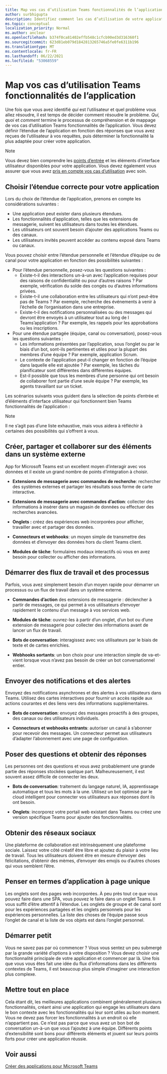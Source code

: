 ```yaml
---
title: Map vos cas d’utilisation Teams fonctionnalités de l’application
author: surbhigupta
description: Identifiez comment les cas d’utilisation de votre application peuvent fonctionner au sein Teams expérience utilisateur.
ms.topic: conceptual
localization_priority: Normal
ms.author: anclear
ms.openlocfilehash: b374f0ca81402effb548c1cfcb90ed3d316360f1
ms.sourcegitcommit: 623d81eb079d1842813265746a5fe0fe6311b196
ms.translationtype: MT
ms.contentlocale: fr-FR
ms.lasthandoff: 06/22/2021
ms.locfileid: "53068559"
---
```

# <a name="map-your-use-cases-to-teams-app-capabilities"></a>Map vos cas d’utilisation Teams fonctionnalités de l’application

Une fois que vous avez  identifié *qui* est l’utilisateur  et quel problème vous allez résoudre, il est temps de décider comment résoudre le problème. *Qui,* *quoi* et *comment* termine le processus de compréhension et de mappage de vos cas d’utilisation Teams fonctionnalités de l’application. Vous devez définir l’étendue de l’application en fonction des réponses que vous avez reçues de l’utilisateur à vos requêtes, puis déterminer la fonctionnalité la plus adaptée pour créer votre application.

> [!NOTE]
> Vous devez bien comprendre les [points d’entrée](../../concepts/extensibility-points.md) et les éléments d’interface utilisateur disponibles pour votre application. Vous devez également vous assurer que vous avez [pris en compte vos cas d’utilisation](../../concepts/design/understand-use-cases.md) avec soin.

## <a name="choose-the-correct-scope-for-your-app"></a>Choisir l’étendue correcte pour votre application

Lors du choix de l’étendue de l’application, prenons en compte les considérations suivantes :

* Une application peut exister dans plusieurs étendues.
* Les fonctionnalités d’application, telles que les extensions de messagerie, suivent les utilisateurs dans toutes les étendues.
* Les utilisateurs ont souvent besoin d’ajouter des applications Teams ou des canaux.
* Les utilisateurs invités peuvent accéder au contenu exposé dans Teams ou canaux.

Vous pouvez choisir entre l’étendue personnelle et l’étendue d’équipe ou de canal pour votre application en fonction des possibilités suivantes :

* Pour l’étendue personnelle, posez-vous les questions suivantes :
  * Existe-t-il des interactions un-à-un avec l’application requises pour des raisons de confidentialité ou pour d’autres raisons ? Par exemple, vérification du solde des congés ou d’autres informations privées.
  * Existe-t-il une collaboration entre les utilisateurs qui n’ont peut-être pas de Teams ? Par exemple, recherche des événements à venir à l’échelle de l’organisation dans une entreprise.
  * Existe-t-il des notifications personnalisées ou des messages qui devront être envoyés à un utilisateur tout au long de l Teams’application ? Par exemple, les rappels pour les approbations ou les inscriptions.
* Pour une étendue partagée (équipe, canal ou conversation), posez-vous les questions suivantes :
  * Les informations présentées par l’application, sous l’onglet ou par le biais d’un bot, sont-ils pertinentes et utiles pour la plupart des membres d’une équipe ? Par exemple, application Scrum.
  * Le contexte de l’application peut-il changer en fonction de l’équipe dans laquelle elle est ajoutée ? Par exemple, les tâches du planificateur sont différentes dans différentes équipes. 
  * Est-il possible que tous les membres d’une personne qui ont besoin de collaborer font partie d’une seule équipe ? Par exemple, les agents travaillant sur un ticket.

Les scénarios suivants vous guident dans la sélection de points d’entrée et d’éléments d’interface utilisateur qui fonctionnent bien Teams fonctionnalités de l’application :

> [!NOTE]
> Il ne s’agit pas d’une liste exhaustive, mais vous aidera à réfléchir à certaines des possibilités qui s’offrent à vous.

## <a name="create-share-and-collaborate-on-items-in-an-external-system"></a>Créer, partager et collaborer sur des éléments dans un système externe

App for Microsoft Teams est un excellent moyen d’interagir avec vos données et il existe un grand nombre de points d’intégration à choisir.

* **Extensions de messagerie avec commandes de recherche**: rechercher des systèmes externes et partager les résultats sous forme de carte interactive.

* **Extensions de messagerie avec commandes d’action**: collecter des informations à insérer dans un magasin de données ou effectuer des recherches avancées.

* **Onglets :** créez des expériences web incorporées pour afficher, travailler avec et partager des données.

* **Connecteurs et webhooks**: un moyen simple de transmettre des données et d’envoyer des données hors du client Teams client.

* **Modules de tâche**: formulaires modaux interactifs où vous en avez besoin pour collecter ou afficher des informations.

## <a name="initiate-workflows-and-processes"></a>Démarrer des flux de travail et des processus

Parfois, vous avez simplement besoin d’un moyen rapide pour démarrer un processus ou un flux de travail dans un système externe.

* **Commandes d’action** des extensions de messagerie : déclencher à partir de messages, ce qui permet à vos utilisateurs d’envoyer rapidement le contenu d’un message à vos services web.

* **Modules de tâche**: ouvrez-les à partir d’un onglet, d’un bot ou d’une extension de messagerie pour collecter des informations avant de lancer un flux de travail.

* **Bots de conversation**: interagissez avec vos utilisateurs par le biais de texte et de cartes enrichies.

* **Webhooks sortants**: un bon choix pour une interaction simple de va-et-vient lorsque vous n’avez pas besoin de créer un bot conversationnel entier.

## <a name="send-notifications-and-alerts"></a>Envoyer des notifications et des alertes

Envoyez des notifications asynchrones et des alertes à vos utilisateurs dans Teams. Utilisez des cartes interactives pour fournir un accès rapide aux actions courantes et des liens vers des informations supplémentaires.

* **Bots de conversation**: envoyez des messages proactifs à des groupes, des canaux ou des utilisateurs individuels.

* **Connecteurs et webhooks entrants**: autoriser un canal à s’abonner pour recevoir des messages. Un connecteur permet aux utilisateurs d’adapter l’abonnement avec une page de configuration.

## <a name="ask-questions-and-get-answers"></a>Poser des questions et obtenir des réponses

Les personnes ont des questions et vous avez probablement une grande partie des réponses stockées quelque part. Malheureusement, il est souvent assez difficile de connecter les deux.

* **Bots de conversation**: traitement du langage naturel, IA, apprentissage automatique et tous les mots à la une. Utilisez un bot optimisé par le cloud intelligent pour connecter vos utilisateurs aux réponses dont ils ont besoin.

* **Onglets**: incorporez votre portail web existant dans Teams ou créez une version spécifique Teams pour ajouter des fonctionnalités.

## <a name="get-social"></a>Obtenir des réseaux sociaux

Une plateforme de collaboration est intrinsèquement une plateforme sociale. Laissez votre côté créatif être libre et ajoutez du plaisir à votre lieu de travail. Tous les utilisateurs doivent être en mesure d’envoyer des félicitations, d’obtenir des mèmes, d’envoyer des emojis ou d’autres choses qui vous semblent l’être.

## <a name="think-in-terms-of-a-single-page-app"></a>Penser en termes d’application à page unique

Les onglets sont des pages web incorporées. À peu près tout ce que vous pouvez faire dans une SPA, vous pouvez le faire dans un onglet Teams. Il vous suffit d’être attentif à l’étendue. Les onglets de groupe et de canal sont pour les expériences partagées et les onglets personnels pour les expériences personnelles. La liste des choses de l’équipe passe sous l’onglet de canal et la liste de vos objets est dans l’onglet personnel.

## <a name="start-small"></a>Démarrer petit

Vous ne savez pas par où commencer ? Vous vous sentez un peu submergé par la grande variété d’options à votre disposition ? Vous devez choisir une fonctionnalité principale de votre application et commencer par là. Une fois que vous vous êtes fait une idée du flux d’informations dans les différents contextes de Teams, il est beaucoup plus simple d’imaginer une interaction plus complexe.

## <a name="put-it-all-together"></a>Mettre tout en place

Cela étant dit, les meilleures applications combinent généralement plusieurs fonctionnalités, créant ainsi une application qui engage les utilisateurs dans le bon contexte avec les fonctionnalités qui leur sont utiles au bon moment. Vous ne devez pas forcer les fonctionnalités à un endroit où elle n’appartient pas. Ce n’est pas parce que vous avez un bon bot de conversation un-à-un que vous l’ajoutez à une équipe. Différents points d’extensibilité sont bons pour différents éléments et jouent sur leurs points forts pour créer une application réussie.

## <a name="see-also"></a>Voir aussi

[Créer des applications pour Microsoft Teams](../../overview.md)
